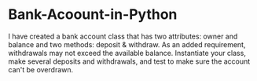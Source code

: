 # Bank-Acoount-in-Python
I have created a bank account class that has two attributes:  owner and balance and two methods:  deposit &amp; withdraw. As an added requirement, withdrawals may not exceed the available balance.  Instantiate your class, make several deposits and withdrawals, and test to make sure the account can't be overdrawn.
